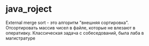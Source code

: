 # java_roject
External merge sort - это алгоритм "внешняя сортировка". Отсортировать массив чисел в файле, 
которые не влезают в оперативку. Классическая задача с собеседований, была лаба в магистратуре
